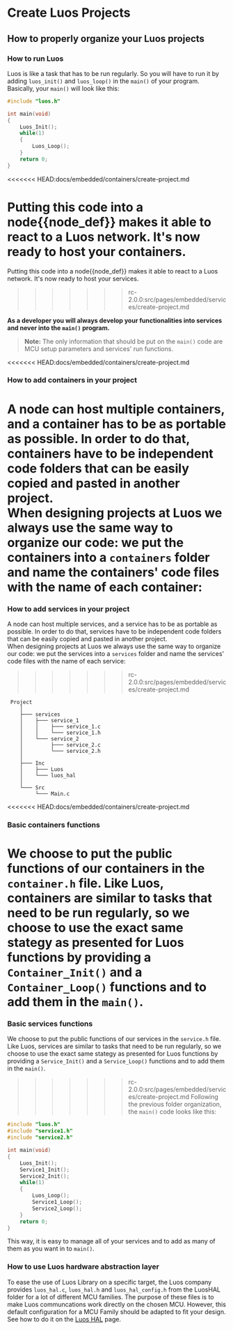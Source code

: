 # Create Luos Projects

## How to properly organize your Luos projects

### How to run Luos

Luos is like a task that has to be run regularly. So you will have to run it by adding `luos_init()` and `luos_loop()` in the `main()` of your program.<br/>
Basically, your `main()` will look like this:

```C
#include "luos.h"

int main(void)
{
    Luos_Init();
    while(1)
    {
        Luos_Loop();
    }
    return 0;
}

```
<<<<<<< HEAD:docs/embedded/containers/create-project.md

Putting this code into a <span className="cust_tooltip">node<span className="cust_tooltiptext">{{node_def}}</span></span> makes it able to react to a Luos network. It's now ready to host your containers.
=======
Putting this code into a <span class="cust_tooltip">node<span class="cust_tooltiptext">{{node_def}}</span></span> makes it able to react to a Luos network. It's now ready to host your services.
>>>>>>> rc-2.0.0:src/pages/embedded/services/create-project.md

**As a developer you will always develop your functionalities into services and never into the `main()` program.**

> **Note:** The only information that should be put on the `main()` code are MCU setup parameters and services' run functions.

<<<<<<< HEAD:docs/embedded/containers/create-project.md
### How to add containers in your project

A node can host multiple containers, and a container has to be as portable as possible. In order to do that, containers have to be independent code folders that can be easily copied and pasted in another project.<br/>
When designing projects at Luos we always use the same way to organize our code: we put the containers into a `containers` folder and name the containers' code files with the name of each container:
=======
### How to add services in your project
A node can host multiple services, and a service has to be as portable as possible. In order to do that, services have to be independent code folders that can be easily copied and pasted in another project.<br/>
When designing projects at Luos we always use the same way to organize our code: we put the services into a `services` folder and name the services' code files with the name of each service:
>>>>>>> rc-2.0.0:src/pages/embedded/services/create-project.md

```AsciiDoc
 Project
    │
    ├─── services
    │    ├─── service_1
    │    │    ├─── service_1.c
    │    │    └─── service_1.h
    │    └─── service_2
    │         ├─── service_2.c
    │         └─── service_2.h
    │
    ├─── Inc
    │    ├─── Luos
    │    └─── luos_hal
    │
    └─── Src
         └─── Main.c
```

<<<<<<< HEAD:docs/embedded/containers/create-project.md
### Basic containers functions

We choose to put the public functions of our containers in the `container.h` file. Like Luos, containers are similar to tasks that need to be run regularly, so we choose to use the exact same stategy as presented for Luos functions by providing a `Container_Init()` and a `Container_Loop()` functions and to add them in the `main()`.
=======
### Basic services functions
We choose to put the public functions of our services in the `service.h` file. Like Luos, services are similar to tasks that need to be run regularly, so we choose to use the exact same stategy as presented for Luos functions by providing a `Service_Init()` and a `Service_Loop()` functions and to add them in the `main()`.
>>>>>>> rc-2.0.0:src/pages/embedded/services/create-project.md
Following the previous folder organization, the `main()` code looks like this:

```C
#include "luos.h"
#include "service1.h"
#include "service2.h"

int main(void)
{
    Luos_Init();
    Service1_Init();
    Service2_Init();
    while(1)
    {
        Luos_Loop();
        Service1_Loop();
        Service2_Loop();
    }
    return 0;
}

```

This way, it is easy to manage all of your services and to add as many of them as you want in to `main()`.

### How to use Luos hardware abstraction layer

To ease the use of Luos Library on a specific target, the Luos company provides `luos_hal.c`, `luos_hal.h` and `luos_hal_config.h` from the LuosHAL folder for a lot of different MCU families. The purpose of these files is to make Luos communcations work directly on the chosen MCU. However, this default configuration for a MCU Family should be adapted to fit your design. See how to do it on the [Luos HAL](../hardware_topics/luos-hal.md) page.
